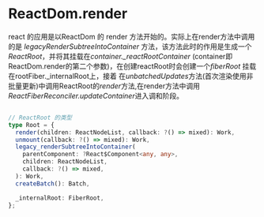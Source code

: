 # ReactDom.render

react 的应用是以ReactDom 的 render 方法开始的。实际上在render方法中调用的是 *legacyRenderSubtreeIntoContainer* 方法，该方法此时的作用是生成一个*ReactRoot*，并将其挂载在*container._reactRootContainer* (container即ReactDom.render的第二个参数)，在创建reactRoot时会创建一个*fiberRoot* 挂载在rootFiber._internalRoot上，接着
在*unbatchedUpdates*方法(首次渲染使用非批量更新)中调用ReactRoot的*render*方法,在render方法中调用*ReactFiberReconciler.updateContainer*进入调和阶段。
```ts 

// ReactRoot 的类型
type Root = {
  render(children: ReactNodeList, callback: ?() => mixed): Work,
  unmount(callback: ?() => mixed): Work,
  legacy_renderSubtreeIntoContainer(
    parentComponent: ?React$Component<any, any>,
    children: ReactNodeList,
    callback: ?() => mixed,
  ): Work,
  createBatch(): Batch,

  _internalRoot: FiberRoot,
};

```
